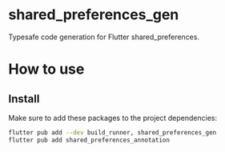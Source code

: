 # shared_preferences_gen

Typesafe code generation for Flutter shared_preferences.

# How to use

## Install

Make sure to add these packages to the project dependencies:

```sh
flutter pub add --dev build_runner, shared_preferences_gen
flutter pub add shared_preferences_annotation
```